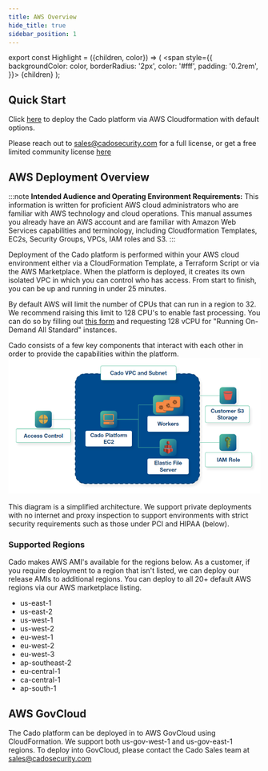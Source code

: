 ```yaml
---
title: AWS Overview
hide_title: true
sidebar_position: 1
---
```


export const Highlight = ({children, color}) => (
  <span
    style={{
      backgroundColor: color,
      borderRadius: '2px',
      color: '#fff',
      padding: '0.2rem',
    }}>
    {children}
  </span>
);


## Quick Start

Click [here](https://us-east-1.console.aws.amazon.com/cloudformation/home?region=us-east-1#/stacks/create/review?templateURL=https://cado-public.s3.amazonaws.com/cloudformation_v2/DeployCloudFormationPublic.yaml) to deploy the Cado platform via AWS Cloudformation with default options.

Please reach out to sales@cadosecurity.com for a full license, or get a free limited community license [here](https://www.cadosecurity.com/cado-community-edition)

## AWS Deployment Overview



:::note
**Intended Audience and Operating Environment Requirements:**
This information is written for proficient AWS cloud administrators who are familiar with AWS technology and cloud operations. This manual assumes you already have an AWS account and are familiar with Amazon Web Services capabilities and terminology, including Cloudformation Templates, EC2s, Security Groups, VPCs, IAM roles and S3.
:::

Deployment of the Cado platform is performed within your AWS cloud environment either via a CloudFormation Template, a Terraform Script or via the AWS Marketplace. When the platform is deployed, it creates its own isolated VPC in which you can control who has access.  From start to finish, you can be up and running in under 25 minutes.

By default AWS will limit the number of CPUs that can run in a region to 32. We recommend raising this limit to 128 CPU's to enable fast processing. You can do so by filling out [this form](https://docs.aws.amazon.com/AWSEC2/latest/UserGuide/ec2-on-demand-instances.html#vcpu-limits-request-increase) and requesting 128 vCPU for "Running On-Demand All Standard" instances.

Cado consists of a few key components that interact with each other in order to provide the capabilities within the platform.   
![AWS architecture](/img/aws-architecture.png)

This diagram is a simplified architecture.
We support private deployments with no internet and proxy inspection to support environments with strict security requirements such as those under PCI and HIPAA (below).



### Supported Regions
Cado makes AWS AMI's available for the regions below.  As a customer, if you require deployment to a region that isn't listed, we can deploy our release AMIs to additional regions.  You can deploy to all 20+ default AWS regions via our AWS marketplace listing. 
- us-east-1
- us-east-2
- us-west-1
- us-west-2
- eu-west-1
- eu-west-2
- eu-west-3
- ap-southeast-2
- eu-central-1
- ca-central-1
- ap-south-1

## AWS GovCloud
The Cado platform can be deployed in to AWS GovCloud using CloudFormation.
We support both us-gov-west-1 and us-gov-east-1 regions.
To deploy into GovCloud, please contact the Cado Sales team at sales@cadosecurity.com

 